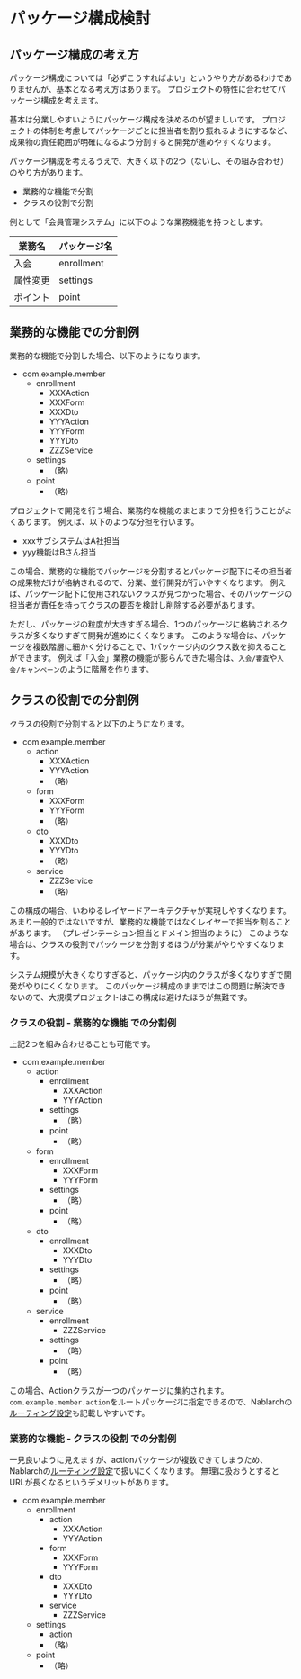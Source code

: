 # パッケージ構成検討

## パッケージ構成の考え方

パッケージ構成については「必ずこうすればよい」というやり方があるわけでありませんが、基本となる考え方はあります。
プロジェクトの特性に合わせてパッケージ構成を考えます。

基本は分業しやすいようにパッケージ構成を決めるのが望ましいです。
プロジェクトの体制を考慮してパッケージごとに担当者を割り振れるようにするなど、成果物の責任範囲が明確になるよう分割すると開発が進めやすくなります。


パッケージ構成を考えるうえで、大きく以下の2つ（ないし、その組み合わせ）のやり方があります。

- 業務的な機能で分割
- クラスの役割で分割


例として「会員管理システム」に以下のような業務機能を持つとします。

| 業務名   | パッケージ名 |
| -------- | ------------ |
| 入会     | enrollment   |
| 属性変更 | settings     |
| ポイント | point        |

## 業務的な機能での分割例

業務的な機能で分割した場合、以下のようになります。

- com.example.member
  - enrollment
    - XXXAction
    - XXXForm
    - XXXDto
    - YYYAction
    - YYYForm
    - YYYDto
    - ZZZService
  - settings
    - （略）
  - point
    - （略）



プロジェクトで開発を行う場合、業務的な機能のまとまりで分担を行うことがよくあります。
例えば、以下のような分担を行います。

- xxxサブシステムはA社担当
- yyy機能はBさん担当

この場合、業務的な機能でパッケージを分割するとパッケージ配下にその担当者の成果物だけが格納されるので、分業、並行開発が行いやすくなります。
例えば、パッケージ配下に使用されないクラスが見つかった場合、そのパッケージの担当者が責任を持ってクラスの要否を検討し削除する必要があります。  

ただし、パッケージの粒度が大きすぎる場合、1つのパッケージに格納されるクラスが多くなりすぎて開発が進めにくくなります。
このような場合は、パッケージを複数階層に細かく分けることで、1パッケージ内のクラス数を抑えることができます。
例えば「入会」業務の機能が膨らんできた場合は、`入会/審査`や`入会/キャンペーン`のように階層を作ります。


## クラスの役割での分割例

クラスの役割で分割すると以下のようになります。

- com.example.member
  - action
    - XXXAction
    - YYYAction
    -  （略）
  - form
    - XXXForm
    - YYYForm
    -  （略）
  - dto
    - XXXDto
    - YYYDto
    -  （略）
  - service
    - ZZZService
    -  （略）

この構成の場合、いわゆるレイヤードアーキテクチャが実現しやすくなります。
あまり一般的ではないですが、業務的な機能ではなくレイヤーで担当を割ることがあります。
（プレゼンテーション担当とドメイン担当のように）
このような場合は、クラスの役割でパッケージを分割するほうが分業がやりやすくなります。

システム規模が大きくなりすぎると、パッケージ内のクラスが多くなりすぎで開発がやりにくくなります。
このパッケージ構成のままではこの問題は解決できないので、大規模プロジェクトはこの構成は避けたほうが無難です。


### クラスの役割 - 業務的な機能 での分割例

上記2つを組み合わせることも可能です。


- com.example.member
  - action
    - enrollment
      - XXXAction
      - YYYAction
    - settings
      - （略）
    - point
      - （略）
  - form
    - enrollment
      - XXXForm
      - YYYForm
    - settings
      - （略）
    - point
      - （略）
  - dto
    - enrollment
      - XXXDto
      - YYYDto
    - settings
      - （略）
    - point
      - （略）
  - service
    - enrollment
      - ZZZService
    - settings
      - （略）
    - point
      - （略）

この場合、Actionクラスが一つのパッケージに集約されます。`com.example.member.action`をルートパッケージに指定できるので、Nablarchの[ルーティング設定](https://nablarch.github.io/docs/LATEST/doc/application_framework/adaptors/router_adaptor.html#id6)も記載しやすいです。
    

### 業務的な機能 - クラスの役割 での分割例

一見良いように見えますが、actionパッケージが複数できてしまうため、Nablarchの[ルーティング設定](https://nablarch.github.io/docs/LATEST/doc/application_framework/adaptors/router_adaptor.html#id6)で扱いにくくなります。
無理に扱おうとするとURLが長くなるというデメリットがあります。

- com.example.member
  - enrollment
    - action
      - XXXAction
      - YYYAction
    - form
      - XXXForm
      - YYYForm
    - dto
      - XXXDto
      - YYYDto
    - service
      - ZZZService
  - settings
    - action
    - （略）
  - point
    - （略）


